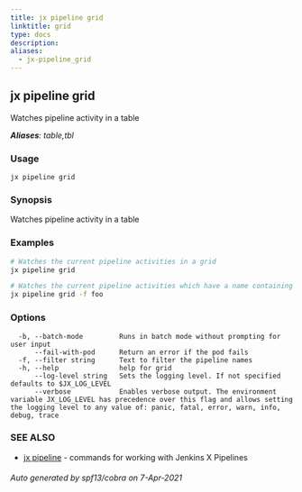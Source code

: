 ```yaml
---
title: jx pipeline grid
linktitle: grid
type: docs
description: 
aliases:
  - jx-pipeline_grid
---
```


## jx pipeline grid

Watches pipeline activity in a table

***Aliases**: table,tbl*

### Usage

```
jx pipeline grid
```

### Synopsis

Watches pipeline activity in a table

### Examples

  ```bash
  # Watches the current pipeline activities in a grid
  jx pipeline grid
  
  # Watches the current pipeline activities which have a name containing 'foo'
  jx pipeline grid -f foo

  ```
### Options

```
  -b, --batch-mode         Runs in batch mode without prompting for user input
      --fail-with-pod      Return an error if the pod fails
  -f, --filter string      Text to filter the pipeline names
  -h, --help               help for grid
      --log-level string   Sets the logging level. If not specified defaults to $JX_LOG_LEVEL
      --verbose            Enables verbose output. The environment variable JX_LOG_LEVEL has precedence over this flag and allows setting the logging level to any value of: panic, fatal, error, warn, info, debug, trace
```

### SEE ALSO

* [jx pipeline](..)	 - commands for working with Jenkins X Pipelines

###### Auto generated by spf13/cobra on 7-Apr-2021
